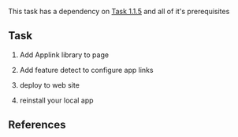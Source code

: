 
This task has a dependency on [Task 1.1.5](115_Add_WIndows_Features.md) and all of it's prerequisites

## Task 

1. Add Applink library to page

2. Add feature detect to configure app links

3. deploy to web site

4. reinstall your local app



## References




